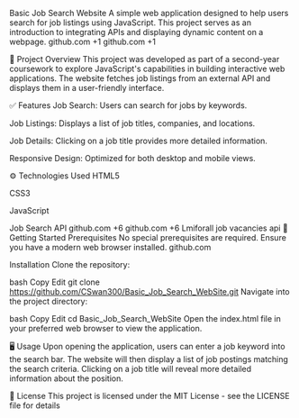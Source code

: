 Basic Job Search Website
A simple web application designed to help users search for job listings using JavaScript. This project serves as an introduction to integrating APIs and displaying dynamic content on a webpage.
github.com
+1
github.com
+1


📄 Project Overview
This project was developed as part of a second-year coursework to explore JavaScript's capabilities in building interactive web applications. The website fetches job listings from an external API and displays them in a user-friendly interface.

✅ Features
Job Search: Users can search for jobs by keywords.

Job Listings: Displays a list of job titles, companies, and locations.

Job Details: Clicking on a job title provides more detailed information.

Responsive Design: Optimized for both desktop and mobile views.

⚙️ Technologies Used
HTML5

CSS3

JavaScript

Job Search API
github.com
+6
github.com
+6
Lmiforall job vacancies api
🚀 Getting Started
Prerequisites
No special prerequisites are required. Ensure you have a modern web browser installed.
github.com

Installation
Clone the repository:

bash
Copy
Edit
git clone https://github.com/CSwan300/Basic_Job_Search_WebSite.git
Navigate into the project directory:

bash
Copy
Edit
cd Basic_Job_Search_WebSite
Open the index.html file in your preferred web browser to view the application.

🖥️ Usage
Upon opening the application, users can enter a job keyword into the search bar. The website will then display a list of job postings matching the search criteria. Clicking on a job title will reveal more detailed information about the position.

📄 License
This project is licensed under the MIT License - see the LICENSE file for details
